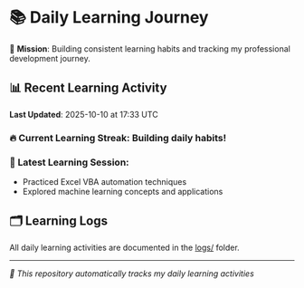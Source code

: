 # 📚 Daily Learning Journey

🎯 **Mission**: Building consistent learning habits and tracking my professional development journey.

## 📊 Recent Learning Activity

**Last Updated**: 2025-10-10 at 17:33 UTC

### 🔥 Current Learning Streak: Building daily habits!

### 📝 Latest Learning Session:
- Practiced Excel VBA automation techniques
- Explored machine learning concepts and applications

## 🗂️ Learning Logs

All daily learning activities are documented in the [logs/](./logs/) folder.

---
*🤖 This repository automatically tracks my daily learning activities*
